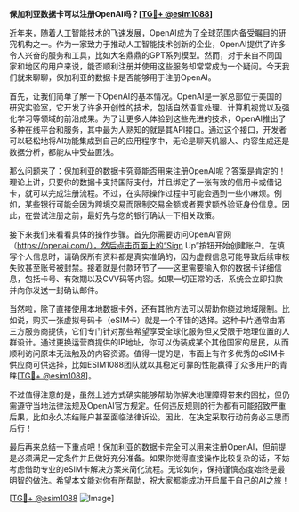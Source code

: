 **保加利亚数据卡可以注册OpenAI吗？[[TG💪+ @esim1088](https://t.me/s/esim1088)]**

近年来，随着人工智能技术的飞速发展，OpenAI成为了全球范围内备受瞩目的研究机构之一。作为一家致力于推动人工智能技术创新的企业，OpenAI提供了许多令人兴奋的服务和工具，比如大名鼎鼎的GPT系列模型。然而，对于来自不同国家和地区的用户来说，能否顺利注册并使用这些服务却常常成为一个疑问。今天我们就来聊聊，保加利亚的数据卡是否能够用于注册OpenAI。

首先，让我们简单了解一下OpenAI的基本情况。OpenAI是一家总部位于美国的研究实验室，它开发了许多开创性的技术，包括自然语言处理、计算机视觉以及强化学习等领域的前沿成果。为了让更多人体验到这些先进的技术，OpenAI推出了多种在线平台和服务，其中最为人熟知的就是其API接口。通过这个接口，开发者可以轻松地将AI功能集成到自己的应用程序中，无论是聊天机器人、内容生成还是数据分析，都能从中受益匪浅。

那么问题来了：保加利亚的数据卡究竟能否用来注册OpenAI呢？答案是肯定的！理论上讲，只要你的数据卡支持国际支付，并且绑定了一张有效的信用卡或借记卡，就可以完成注册流程。不过，在实际操作过程中可能会遇到一些小麻烦。例如，某些银行可能会因为跨境交易而限制交易金额或者要求额外验证身份信息。因此，在尝试注册之前，最好先与您的银行确认一下相关政策。

接下来我们来看看具体的操作步骤。首先你需要访问OpenAI官网（https://openai.com/），然后点击页面上的“Sign Up”按钮开始创建账户。在填写个人信息时，请确保所有资料都是真实准确的，因为虚假信息可能导致后续审核失败甚至账号被封禁。接着就是付款环节了——这里需要输入你的数据卡详细信息，包括卡号、有效期以及CVV码等内容。如果一切正常的话，系统会立即扣款并向你发送一封确认邮件。

当然啦，除了直接使用本地数据卡外，还有其他方法可以帮助你绕过地域限制。比如说，购买一张虚拟号码卡（eSIM卡）就是一个不错的选择。这种卡片通常由第三方服务商提供，它们专门针对那些希望享受全球化服务但又受限于地理位置的人群设计。通过更换运营商提供的IP地址，你可以伪装成某个其他国家的居民，从而顺利访问原本无法触及的内容资源。值得一提的是，市面上有许多优秀的eSIM卡供应商可供选择，比如ESIM1088团队就以其稳定可靠的性能赢得了众多用户的青睐[[TG💪+ @esim1088](https://t.me/s/esim1088)]。

不过值得注意的是，虽然上述方式确实能够帮助你解决地理障碍带来的困扰，但仍需遵守当地法律法规及OpenAI官方规定。任何违反规则的行为都有可能招致严重后果，比如永久冻结账户甚至面临法律诉讼。因此，在决定采取行动前务必三思而后行！

最后再来总结一下重点吧！保加利亚的数据卡完全可以用来注册OpenAI，但前提是必须满足一定条件并且做好充分准备。如果你觉得直接操作比较复杂的话，不妨考虑借助专业的eSIM卡解决方案来简化流程。无论如何，保持谨慎态度始终是最明智的做法。希望本文能对你有所帮助，祝大家都能成功开启属于自己的AI之旅！

[[TG💪+ @esim1088](https://t.me/s/esim1088) ![Image](https://i.postimg.cc/4NQfJmqS/Snipaste-2025-05-13-00-14-12.png)]